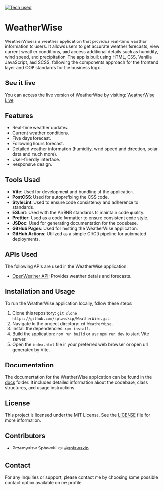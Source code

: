 [![Tech used](https://skillicons.dev/icons?i=git,github,vscode,vite,html,css,sass,js&theme=dark)](https://skillicons.dev)

# WeatherWise

WeatherWise is a weather application that provides real-time weather information to users. It allows users to get accurate weather forecasts, view current weather conditions, and access additional details such as humidity, wind speed, and precipitation. The app is built using HTML, CSS, Vanilla JavaScript, and SCSS, following the components approach for the frontend layer and OOP standards for the business logic.

## See it live

You can access the live version of WeatherWise by visiting: [WeatherWise Live](https://splawskip.github.io/WeatherWise)

## Features

- Real-time weather updates.
- Current weather conditions.
- Five days forecast.
- Following hours forecast.
- Detailed weather information (humidity, wind speed and direction, solar data and much more).
- User-friendly interface.
- Responsive design.

## Tools Used

- **Vite**: Used for development and bundling of the application.
- **PostCSS**: Used for autoprefixing the CSS code.
- **StyleLint**: Used to ensure code consistency and adherence to standards.
- **ESLint**: Used with the AirBNB standards to maintain code quality.
- **Prettier**: Used as a code formatter to ensure consistent code style.
- **JSDoc**: Used for generating documentation for the codebase.
- **GitHub Pages**: Used for hosting the WeatherWise application.
- **GitHub Actions**: Utilized as a simple CI/CD pipeline for automated deployments.

## APIs Used

The following APIs are used in the WeatherWise application:

- [OpenWeather API](https://openweathermap.org/api): Provides weather details and forecasts.

## Installation and Usage

To run the WeatherWise application locally, follow these steps:

1. Clone this repository: `git clone https://github.com/splawskip/WeatherWise.git`.
2. Navigate to the project directory: `cd WeatherWise`.
3. Install the dependencies: `npm install`.
4. Build the application: `npm run build` or use `npm run dev` to start Vite server.
5. Open the `index.html` file in your preferred web browser or open url generated by Vite.

## Documentation

The documentation for the WeatherWise application can be found in the [docs](docs) folder. It includes detailed information about the codebase, class structures, and usage instructions.

## License

This project is licensed under the MIT License. See the [LICENSE](https://github.com/splawskip/WeatherWise/blob/main/LICENSE) file for more information.

## Contributors

- Przemysław Spławski 👉 [@splawskip](https://github.com/splawskip)

## Contact

For any inquiries or support, please contact me by choosing some possible contact option available on my profile.

